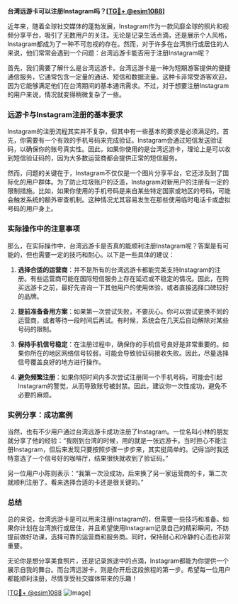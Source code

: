 **台湾远游卡可以注册Instagram吗？[[TG💪+ @esim1088](https://t.me/s/esim1088)]**

近年来，随着全球社交媒体的蓬勃发展，Instagram作为一款风靡全球的照片和视频分享平台，吸引了无数用户的关注。无论是记录生活点滴，还是展示个人风格，Instagram都成为了一种不可忽视的存在。然而，对于许多在台湾旅行或居住的人来说，他们常常会遇到一个问题：台湾远游卡能否用于注册Instagram呢？

首先，我们需要了解什么是台湾远游卡。台湾远游卡是一种为短期游客提供的便捷通信服务，它通常包含一定量的通话、短信和数据流量。这种卡非常受游客欢迎，因为它能够满足他们在台湾期间的基本通讯需求。不过，对于想要注册Instagram的用户来说，情况就变得稍微复杂了一些。

### 远游卡与Instagram注册的基本要求

Instagram的注册流程其实并不复杂，但其中有一些基本的要求是必须满足的。首先，你需要有一个有效的手机号码来完成验证。Instagram会通过短信发送验证码，以确保你的账号真实性。因此，如果你使用的是台湾远游卡，理论上是可以收到短信验证码的，因为大多数运营商都会提供正常的短信服务。

然而，问题的关键在于，Instagram不仅仅是一个图片分享平台，它还涉及到了国际化的用户群体。为了防止垃圾账户的泛滥，Instagram对新用户的注册有一定的限制措施。比如，如果你使用的手机号码是来自某些特定国家或地区的号码，可能会触发系统的额外审查机制。这种情况尤其容易发生在那些使用临时电话卡或虚拟号码的用户身上。

### 实际操作中的注意事项

那么，在实际操作中，台湾远游卡是否真的能顺利注册Instagram呢？答案是有可能的，但也需要一定的技巧和耐心。以下是一些具体的建议：

1. **选择合适的运营商**：并不是所有的台湾远游卡都能完美支持Instagram的注册。有些运营商可能在国际短信服务上存在延迟或不稳定的情况。因此，在购买远游卡之前，最好先咨询一下其他用户的使用体验，或者直接选择口碑较好的品牌。

2. **提前准备备用方案**：如果第一次尝试失败，不要灰心。你可以尝试更换不同的运营商，或者等待一段时间后再试。有时候，系统会在几天后自动解除对某些号码的限制。

3. **保持手机信号稳定**：在注册过程中，确保你的手机信号良好是非常重要的。如果你所在的地区网络信号较弱，可能会导致验证码接收失败。因此，尽量选择信号覆盖良好的地方进行操作。

4. **避免频繁注册**：如果你短时间内多次尝试注册同一个手机号码，可能会引起Instagram的警觉，从而导致账号被封禁。因此，建议你一次性成功，避免不必要的麻烦。

### 实例分享：成功案例

当然，也有不少用户通过台湾远游卡成功注册了Instagram。一位名叫小林的朋友就分享了他的经验：“我刚到台湾的时候，用的就是一张远游卡。当时担心不能注册Instagram，但后来发现只要按照步骤一步步来，其实挺简单的。记得当时我还特意选了一个信号好的咖啡厅，结果很快就收到了验证码。”

另一位用户小陈则表示：“我第一次没成功，后来换了另一家运营商的卡，第二次就顺利注册了。看来选择合适的卡还是很关键的。”

### 总结

总的来说，台湾远游卡是可以用来注册Instagram的，但需要一些技巧和准备。如果你计划在台湾旅行或居住，并且希望使用Instagram记录自己的精彩瞬间，不妨提前做好功课，选择可靠的运营商和服务商。同时，保持耐心和冷静的心态也非常重要。

无论你是想分享美食照片，还是记录旅途中的点滴，Instagram都能为你提供一个展示自我的舞台。而台湾远游卡，则是你开启这段旅程的第一步。希望每一位用户都能顺利注册，尽情享受社交媒体带来的乐趣！

[[TG💪+ @esim1088](https://t.me/s/esim1088) ![Image](https://i.postimg.cc/4NQfJmqS/Snipaste-2025-05-13-00-14-12.png)]